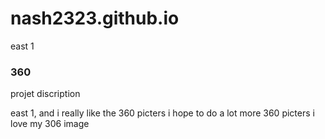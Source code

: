 # nash2323.github.io
east 1

### 360

<script src='//vizor.io/static/scripts/vizor-360-embed.js' data-vizorurl='//vizor.io/embed/nash32/east-1'></script>

projet discription 

east 1, and i really like the 360 picters i hope to do a lot more 360 picters i love my 306 image

